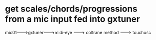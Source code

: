 # get scales/chords/progressions from a mic input fed into gxtuner

mic01--->gxtuner--->midi-eye
                        ---> coltrane method
                                ---> touchosc
